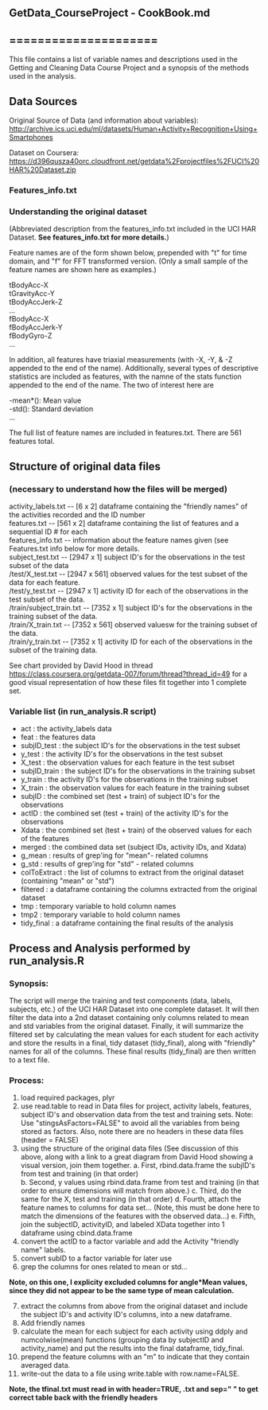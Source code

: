 ## GetData_CourseProject - CookBook.md  
## =====================  


This file contains a list of variable names and descriptions used in the Getting and Cleaning Data Course Project and a synopsis of the methods used in the analysis.

## Data Sources  
Original Source of Data (and information about variables): http://archive.ics.uci.edu/ml/datasets/Human+Activity+Recognition+Using+Smartphones  

Dataset on Coursera:  https://d396qusza40orc.cloudfront.net/getdata%2Fprojectfiles%2FUCI%20HAR%20Dataset.zip

### Features_info.txt 
### Understanding the original dataset  

(Abbreviated description from the features_info.txt included in the UCI HAR Dataset. 
**See features_info.txt for more details.**)    

Feature names are of the form shown below, prepended with "t" for time domain, and "f" for FFT transformed version.  (Only a small sample of the feature names are shown here as examples.)  

tBodyAcc-X  
tGravityAcc-Y  
tBodyAccJerk-Z  
...  
fBodyAcc-X  
fBodyAccJerk-Y  
fBodyGyro-Z  
...  

In addition, all features have triaxial measurements (with -X, -Y, & -Z appended to the end of the name).  Additionally, several types of descriptive statistics are included as features, with the namne of the stats function appended to the end of the name.  The two of interest here are 

-mean*(): Mean value  
-std(): Standard deviation   
...   

The full list of feature names are included in features.txt.  There are 561 features total.

## Structure of original data files    
### (necessary to understand how the files will be merged)

activity_labels.txt -- [6 x 2] dataframe containing the "friendly names" of the activities recorded and the ID number    
features.txt -- [561 x 2] dataframe containing the list of features and a sequential ID # for each    
features_info.txt -- information about the feature names given  (see Features.txt info below for more details.    
subject_test.txt -- [2947 x 1] subject ID's for the observations in the test subset of the data   
/test/X_test.txt -- [2947 x 561]  observed values for the test subset of the data for each feature.    
/test/y_test.txt -- [2947 x 1] activity ID for each of the observations in the test subset of the data.  
/train/subject_train.txt -- [7352 x 1] subject ID's for the observations in the training subset of the data.    
/train/X_train.txt -- [7352 x 561] observed valuesw for the training subset of the data.      
/train/y_train.txt -- [7352 x 1] activity ID for each of the observations in the subset of the training data.  

See chart provided by David Hood in thread  https://class.coursera.org/getdata-007/forum/thread?thread_id=49 for a good visual representation of how these files fit together into 1 complete set.

### Variable list (in run_analysis.R script)
- act : the activity_labels data
- feat : the features data
- subjID_test : the subject ID's for the observations in the test subset
- y_test : the activity ID's for the observations in the test subset
- X_test : the observation values for each feature in the test subset
- subjID_train : the subject ID's for the observations in the training subset
- y_train : the activity ID's for the observations in the training subset
- X_train : the observation values for each feature in the training subset
- subjID : the combined set (test + train) of subject ID's for the observations
- actID : the combined set (test + train) of the activity ID's for the observations
- Xdata : the combined set (test + train) of the observed values for each of the features
- merged : the combined data set (subject IDs, activity IDs, and Xdata)
- g_mean : results of grep'ing for "mean"- related columns
- g_std : results of grep'ing for "std" - related columns
- colToExtract : the list of columns to extract from the original dataset (containing "mean" or "std")
- filtered : a dataframe containing the columns extracted from the original dataset
- tmp : temporary variable to hold column names
- tmp2 : temporary variable to hold column names
- tidy_final : a dataframe containing the final results of the analysis

## Process and Analysis performed by run_analysis.R  

### Synopsis: 
The script will merge the training and test components (data, labels, subjects, etc.) of the UCI HAR Dataset into one complete dataset.  It will then filter the data into a 2nd dataset containing only columns related to mean and std variables from the original dataset.  Finally, it will summarize the filtered set by calculating the mean values for each student for each activity and store the results in a final, tidy dataset (tidy_final), along with "friendly" names for all of the columns.  These final results (tidy_final) are then written to a text file.

### Process:
1.  load required packages, plyr
2.  use read.table to read in Data files for project, activity labels, features, subject ID's and observation data from the test and training sets.  Note: Use "stingsAsFactors=FALSE" to avoid all the variables from being stored as factors.  Also, note there are no headers in these data files (header = FALSE)
3. using the structure of the original data files (See discussion of this above, along with a link to a great diagram from David Hood showing a visual version, join them together.
   a. First, rbind.data.frame the subjID's from test and training (in that order)  
   b. Second, y values using rbind.data.frame from test and training (in that order to ensure dimensions will match from above.)
   c. Third, do the same for the X, test and training (in that order)
   d. Fourth, attach the feature names to columns for data set... (Note, this must be done here to match the dimensions of the features with the observed data...)
   e. Fifth, join the subjectID, activityID, and labeled XData together into 1 dataframe using cbind.data.frame
4. convert the actID to a factor variable and add the Activity "friendly name" labels.
5. convert subID to a factor variable for later use
6. grep the columns for ones related to mean or std...  

**Note, on this one, I explicity excluded columns for angle*Mean values, since they did not appear to be the same type of mean calculation.**  

7. extract the columns from above from the original dataset and include the subject ID's and activity ID's columns, into a new dataframe.  
8. Add friendly names
9. calculate the mean for each subject for each activity using ddply and numcolwise(mean) functions (grouping data by subjectID and activity_name) and put the results into the final dataframe, tidy_final.
10. prepend the feature columns with an "m" to indicate that they contain averaged data.
11. write-out the data to a file using write.table with row.name=FALSE.

**Note, the tfinal.txt must read in with header=TRUE, .txt and sep=" " to get correct table back with the friendly headers** 